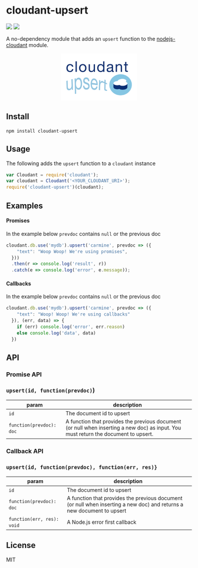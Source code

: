 # cloudant-upsert

![](https://img.shields.io/badge/status-stable-green.svg) ![](https://img.shields.io/badge/license-MIT-blue.svg)

A no-dependency module that adds an `upsert` function to the [nodejs-cloudant](https://github.com/cloudant/nodejs-cloudant/blob/master/cloudant.js) module.

<p align="center">
<img src="https://raw.githubusercontent.com/cdimascio/cloudant-upsert/master/assets/cloudant-upsert.png"/>
</p>

## Install

```shell
npm install cloudant-upsert
```

## Usage

The following adds the `upsert` function to a `cloudant` instance

```javascript
var Cloudant = require('cloudant');
var cloudant = Cloudant('<YOUR_CLOUDANT_URI>');
require('cloudant-upsert')(cloudant);
```

## Examples

#### Promises

In the example below `prevdoc` contains `null` or the previous doc

```javascript
cloudant.db.use('mydb').upsert('carmine', prevdoc => ({
    "text": "Woop Woop! We're using promises",
  }))
  .then(r => console.log('result', r))
  .catch(e => console.log('error', e.message));
```

#### Callbacks

In the example below `prevdoc` contains `null` or the previous doc

```javascript
cloudant.db.use('mydb').upsert('carmine', prevdoc => ({
    "text": "Woop! Woop! We're using callbacks"
  }), (err, data) => {
    if (err) console.log('error', err.reason)
    else console.log('data', data)
  })
```

## API

### Promise API
### `upsert(id, function(prevdoc)`)

| param | description |
| ------------- | ------------- |
| `id`  | The document id to upsert  |
| `function(prevdoc): doc `  | A function that provides the previous document (or null when inserting a new doc) as input. You must return the document to upsert.  |


### Callback API
### `upsert(id, function(prevdoc), function(err, res)}`

| param | description |
| ------------- | ------------- |
| `id`  | The document id to upsert  |
| `function(prevdoc): doc`  | A function that provides the previous document (or null when inserting a new doc) and returns a new document to upsert  |
| `function(err, res): void`  | A Node.js error first callback |


## License
MIT
